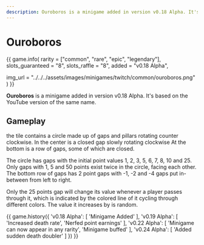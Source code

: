 ```yaml
---
description: Ouroboros is a minigame added in version v0.18 Alpha. It's based on the YouTube version of the same name.
---
```


# Ouroboros

{{ game.info(
  rarity           = ["common", "rare", "epic", "legendary"],
  slots_guaranteed = "8",
  slots_raffle     = "8",
  added            = "v0.18 Alpha",
  
  img_url = "../../../assets/images/minigames/twitch/common/ouroboros.png"
) }}

**Ouroboros** is a minigame added in version v0.18 Alpha. It's based on the YouTube version of the same name.

## Gameplay

the tile contains a circle made up of gaps and pillars rotating counter clockwise. In the center is a closed gap slowly rotating clockwise At the bottom is a row of gaps, some of which are closed.

The circle has gaps with the initial point values 1, 2, 3, 5, 6, 7, 8, 10 and 25. Only gaps with 1, 5 and 50 points exist twice in the circle, facing each other.  
The bottom row of gaps has 2 point gaps with -1, -2 and -4 gaps put in-between from left to right.

Only the 25 points gap will change its value whenever a player passes through it, which is indicated by the colored line of it cycling through different colors. The value it increases by is random.

{{ game.history({
  'v0.18 Alpha': [
    'Minigame Added'
  ],
  'v0.19 Alpha': [
    'Increased death rate',
    'Nerfed point earnings'
  ],
  'v0.22 Alpha': [
    'Minigame can now appear in any rarity',
    'Minigame buffed'
  ],
  'v0.24 Alpha': [
    'Added sudden death doubler'
  ]
}) }}